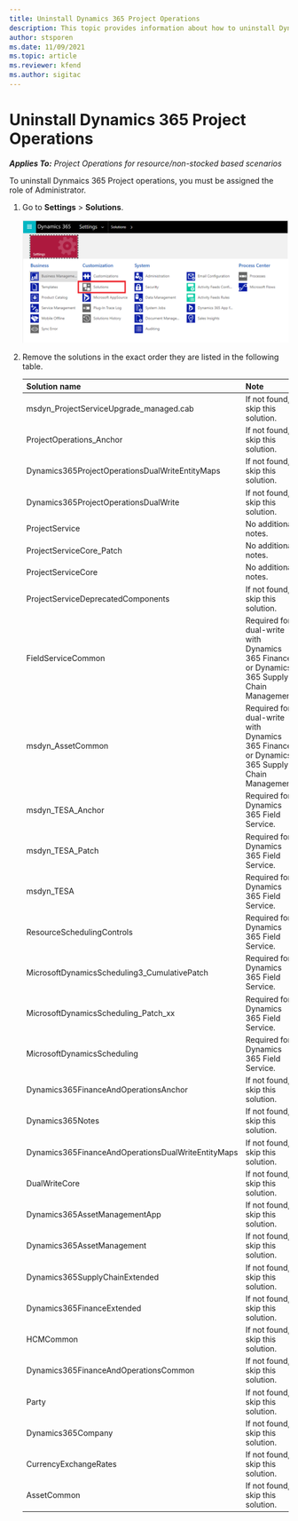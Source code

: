 ```yaml
---
title: Uninstall Dynamics 365 Project Operations 
description: This topic provides information about how to uninstall Dynamics 365 Project Operations.
author: stsporen
ms.date: 11/09/2021
ms.topic: article
ms.reviewer: kfend 
ms.author: sigitac
---
```


# Uninstall Dynamics 365 Project Operations 

_**Applies To:** Project Operations for resource/non-stocked based scenarios_

To uninstall Dynmaics 365 Project operations, you must be assigned the role of Administrator.

1. Go to **Settings** > **Solutions**.

    ![Settings page.](./media/uninstall-proj-ops-solutions.png)
  
2. Remove the solutions in the exact order they are listed in the following table. 

    | Solution   name                                    | Note                                                                                         |
    |----------------------------------------------------|----------------------------------------------------------------------------------------------|
    | msdyn_ProjectServiceUpgrade_managed.cab            | If not found, skip this solution.                                                            |
    | ProjectOperations_Anchor                           | If not found, skip this solution.                                                            |
    | Dynamics365ProjectOperationsDualWriteEntityMaps    | If not found, skip this solution.                                                            |
    | Dynamics365ProjectOperationsDualWrite              | If not found, skip this solution.                                                            |
    | ProjectService                                     | No additional notes.                                                                         |
    | ProjectServiceCore_Patch                           | No additional notes.                                                                         |
    | ProjectServiceCore                                 | No additional notes.                                                                         |
    | ProjectServiceDeprecatedComponents                 | If not found, skip this solution.                                                            |
    | FieldServiceCommon                                 | Required for dual-write with Dynamics 365 Finance or Dynamics 365 Supply Chain Management.   |
    | msdyn_AssetCommon                                  | Required for dual-write with Dynamics 365 Finance or Dynamics 365 Supply Chain Management.   |
    | msdyn_TESA_Anchor                                  | Required for Dynamics 365 Field Service.                                                     |
    | msdyn_TESA_Patch                                   | Required for Dynamics 365 Field Service.                                                     |
    | msdyn_TESA                                         | Required for Dynamics 365 Field Service.                                                     |
    | ResourceSchedulingControls                         | Required for Dynamics 365 Field Service.                                                     |
    | MicrosoftDynamicsScheduling3_CumulativePatch       | Required for Dynamics 365 Field Service.                                                     |
    | MicrosoftDynamicsScheduling_Patch_xx               | Required for Dynamics 365 Field Service.                                                     |
    | MicrosoftDynamicsScheduling                        | Required for Dynamics 365 Field Service.                                                     |
    | Dynamics365FinanceAndOperationsAnchor              | If not found, skip this solution.                                                            |
    | Dynamics365Notes                                   | If not found, skip this solution.                                                            |
    | Dynamics365FinanceAndOperationsDualWriteEntityMaps | If not found, skip this solution.                                                            |
    | DualWriteCore                                      | If not found, skip this solution.                                                            |
    | Dynamics365AssetManagementApp                      | If not found, skip this solution.                                                            |
    | Dynamics365AssetManagement                         | If not found, skip this solution.                                                            |
    | Dynamics365SupplyChainExtended                     | If not found, skip this solution.                                                            |
    | Dynamics365FinanceExtended                         | If not found, skip this solution.                                                            |
    | HCMCommon                                          | If not found, skip this solution.                                                            |
    | Dynamics365FinanceAndOperationsCommon              | If not found, skip this solution.                                                            |
    | Party                                              | If not found, skip this solution.                                                            |
    | Dynamics365Company                                 | If not found, skip this solution.                                                            |
    | CurrencyExchangeRates                              | If not found, skip this solution.                                                            |
    | AssetCommon                                        | If not found, skip this solution.                                                            |
